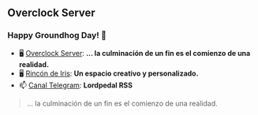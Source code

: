 ##  Overclock Server

### Happy Groundhog Day! 🤖 

- 🖥️ [Overclock Server](https://lordpedal.github.io/ "Overclock Server"): **... la culminación de un fin es el comienzo de una realidad.**
- 🖥️ [Rincón de Iris](https://rincondeiris.club/ "Rincón de Iris"): **Un espacio creativo y personalizado.**
- 📫 [Canal Telegram](https://t.me/lordpedal_rss "Canal Lordpedal RSS"): **Lordpedal RSS**

> ... la culminación de un fin es el comienzo de una realidad.
